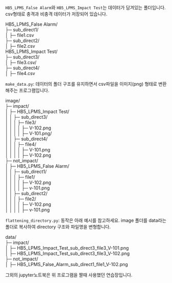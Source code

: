 ```HB5_LPMS_False Alarm```와 ```HB5_LPMS_Impact Test```는 데이터가 담겨있는 폴더입니다. csv형태로 충격과 비충격 데이터가 저장되어 있습니다.   
 
HB5_LPMS_False Alarm/   
├─ sub_direct1/   
│  ├─ file1.csv   
├─ sub_direct2/   
│  ├─ file2.csv   
HB5_LPMS_Impact Test/   
├─ sub_direct3/   
│  ├─ file3.csv/   
├─ sub_direct4/   
│  ├─ file4.csv   


```make_data.py```: 데이터의 폴더 구조를 유지하면서 csv파일을 이미지(png) 형태로 변환해주는 프로그램입니다.

image/   
├─ impact/   
│  ├─ HB5_LPMS_Impact Test/   
│  │  ├─ sub_direct3/   
│  │  │  ├─ file3/   
│  │  │  │  ├─ V-102.png   
│  │  │  │  ├─ V-101.png/   
│  │  ├─ sub_direct4/   
│  │  │  ├─ file4/   
│  │  │  │  ├─ V-101.png   
│  │  │  │  ├─ V-102.png   
├─ not_impact/   
│  ├─ HB5_LPMS_False Alarm/   
│  │  ├─ sub_direct1/   
│  │  │  ├─ file1/   
│  │  │  │  ├─ V-102.png   
│  │  │  │  ├─ v-101.png   
│  │  ├─ sub_direct2/   
│  │  │  ├─ file2/   
│  │  │  │  ├─ V-102.png   
│  │  │  │  ├─ v-101.png   

```flattening_directory.py```: 동작은 아래 예시를 참고하세요. image 폴더를 data라는 폴더로 복사하여 directory 구조와 파일명을 변형합니다.

data/   
├─ impact/   
│  ├─ HB5_LPMS_Impact_Test_sub_direct3_file3_V-101.png   
│  ├─ HB5_LPMS_Impact_Test_sub_direct3_file3_V-102.png   
├─ not_impact/   
│  ├─ HB5_LPMS_False_Alarm_sub_direct1_file1_V-102.png

그외의 jupyter노트북은 위 프로그램을 짤때 사용했던 연습장입니다.